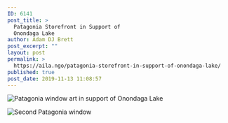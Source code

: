```yaml
---
ID: 6141
post_title: >
  Patagonia Storefront in Support of
  Onondaga Lake
author: Adam DJ Brett
post_excerpt: ""
layout: post
permalink: >
  https://aila.ngo/patagonia-storefront-in-support-of-onondaga-lake/
published: true
post_date: 2019-11-13 11:08:57
---
```


![Patagonia window art in support of Onondaga Lake](https://i1.wp.com/aila.ngo/wp-content/uploads/2019/11/patagonia-window-02-min-1.jpeg)  

![Second Patagonia window](https://i1.wp.com/aila.ngo/wp-content/uploads/2019/11/patagonia-window-01-min-1.jpeg)  
